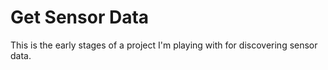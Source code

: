 # Get Sensor Data

This is the early stages of a project I'm playing with for discovering sensor data. 
